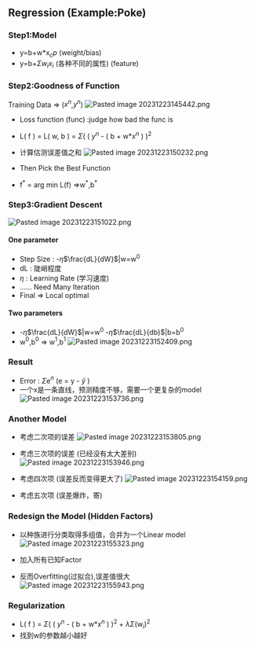 ## Regression (Example:Poke)
### Step1:Model
- y=b+w\*x$_cp$   (weight/bias)
- y=b+$\Sigma$$w_i$$x_i$   (各种不同的属性) (feature)

### Step2:Goodness of Function
Training Data => ($x^n$,$y^n$) 
![Pasted image 20231223145442.png](https://cdn.jsdelivr.net/gh/LittleFish0403/Image@main/202312231705582.png)

- Loss function (func) :judge how bad the func is
- L( f ) = L( w, b ) = $\Sigma$( ( $y^n$ - ( b + w*$x^n$ ) )$^2$
- 计算估测误差值之和
![Pasted image 20231223150232.png](https://cdn.jsdelivr.net/gh/LittleFish0403/Image@main/202312231705570.png)

- Then Pick the Best Function
- f$^*$ = arg min L(f) =>w$^*$,b$^*$

### Step3:Gradient Descent
![Pasted image 20231223151022.png](https://cdn.jsdelivr.net/gh/LittleFish0403/Image@main/202312231706070.png)

#### One parameter
- Step Size : -$\eta$$\frac{dL}{dW}$|w=w$^0$
- dL : 陡峭程度
- $\eta$ : Learning Rate (学习速度) 
- …… Need Many Iteration
- Final => Local optimal

#### Two parameters
-  -$\eta$$\frac{dL}{dW}$|w=w$^0$   -$\eta$$\frac{dL}{db}$|b=b$^0$
- w$^0$,b$^0$ => w$^1$,b$^1$
![Pasted image 20231223152409.png](https://cdn.jsdelivr.net/gh/LittleFish0403/Image@main/202312231706778.png)

### Result
- Error : $\Sigma$e$^n$ (e = y - $\hat{y}$ )
- 一个x是一条直线，预测精度不够，需要一个更复杂的model
![Pasted image 20231223153736.png](https://cdn.jsdelivr.net/gh/LittleFish0403/Image@main/202312231706235.png)
### Another Model
- 考虑二次项的误差
![Pasted image 20231223153805.png](https://cdn.jsdelivr.net/gh/LittleFish0403/Image@main/202312231706370.png)

- 考虑三次项的误差 (已经没有太大差别)
![Pasted image 20231223153946.png](https://cdn.jsdelivr.net/gh/LittleFish0403/Image@main/202312231707777.png)

- 考虑四次项 (误差反而变得更大了)
![Pasted image 20231223154159.png](https://cdn.jsdelivr.net/gh/LittleFish0403/Image@main/202312231707610.png)

- 考虑五次项 (误差爆炸，寄)

### Redesign the Model (Hidden Factors)
 - 以种族进行分类取得多组值，合并为一个Linear model
![Pasted image 20231223155323.png](https://cdn.jsdelivr.net/gh/LittleFish0403/Image@main/202312231707493.png)

- 加入所有已知Factor
- 反而Overfitting(过拟合),误差值很大
![Pasted image 20231223155943.png](https://cdn.jsdelivr.net/gh/LittleFish0403/Image@main/202312231707860.png)

### Regularization
- L( f ) = $\Sigma$( ( $y^n$ - ( b + w*$x^n$ ) )$^2$ + $\lambda$$\Sigma$(w$_i$)$^2$
- 找到w的参数越小越好

 
